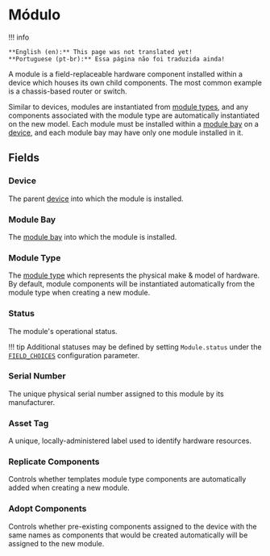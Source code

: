 # Módulo

!!! info

    **English (en):** This page was not translated yet!
    **Portuguese (pt-br):** Essa página não foi traduzida ainda!

A module is a field-replaceable hardware component installed within a device which houses its own child components. The most common example is a chassis-based router or switch.

Similar to devices, modules are instantiated from [module types](./moduletype.md), and any components associated with the module type are automatically instantiated on the new model. Each module must be installed within a [module bay](./modulebay.md) on a [device](./device.md), and each module bay may have only one module installed in it.

## Fields

### Device

The parent [device](./device.md) into which the module is installed.

### Module Bay

The [module bay](./modulebay.md) into which the module is installed.

### Module Type

The [module type](./moduletype.md) which represents the physical make & model of hardware. By default, module components will be instantiated automatically from the module type when creating a new module.

### Status

The module's operational status.

!!! tip
    Additional statuses may be defined by setting `Module.status` under the [`FIELD_CHOICES`](../../configuration/data-validation.md#field_choices) configuration parameter.

### Serial Number

The unique physical serial number assigned to this module by its manufacturer.

### Asset Tag

A unique, locally-administered label used to identify hardware resources.

### Replicate Components

Controls whether templates module type components are automatically added when creating a new module.

### Adopt Components

Controls whether pre-existing components assigned to the device with the same names as components that would be created automatically will be assigned to the new module.